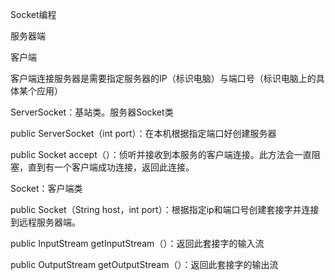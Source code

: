 Socket编程



服务器端



客户端

客户端连接服务器是需要指定服务器的IP（标识电脑）与端口号（标识电脑上的具体某个应用）



ServerSocket：基站类。服务器Socket类

public ServerSocket（int port）：在本机根据指定端口好创建服务器

public Socket accept（）：侦听并接收到本服务的客户端连接。此方法会一直阻塞，直到有一个客户端成功连接，返回此连接。



Socket：客户端类

public Socket（String host，int port）：根据指定ip和端口号创建套接字并连接到远程服务器端。

public InputStream getInputStream（）：返回此套接字的输入流

public OutputStream getOutputStream（）：返回此套接字的输出流










